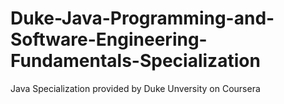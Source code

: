 # Duke-Java-Programming-and-Software-Engineering-Fundamentals-Specialization
Java Specialization provided by Duke Unversity on Coursera
